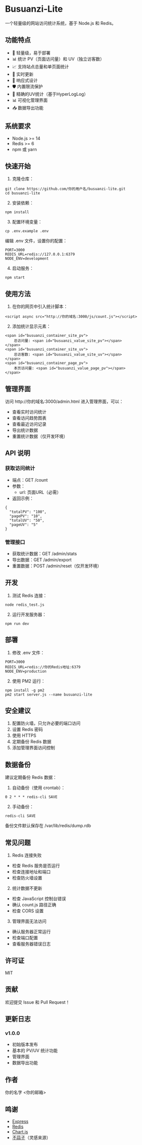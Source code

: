 # Busuanzi-Lite

一个轻量级的网站访问统计系统，基于 Node.js 和 Redis。

## 功能特点

- 🚀 轻量级，易于部署
- 📊 统计 PV（页面访问量）和 UV（独立访客数）
- 📈 支持站点总量和单页面统计
- 🔄 实时更新
- 📱 响应式设计
- 🛡️ 内置限流保护
- 🎯 精确的UV统计（基于HyperLogLog）
- 📊 可视化管理界面
- 📥 数据导出功能

## 系统要求

- Node.js >= 14
- Redis >= 6
- npm 或 yarn

## 快速开始

1. 克隆仓库：
```
git clone https://github.com/你的用户名/busuanzi-lite.git
cd busuanzi-lite
```
2. 安装依赖：
```
npm install
```
3. 配置环境变量：
```
cp .env.example .env
```

编辑 .env 文件，设置你的配置：
```
PORT=3000
REDIS_URL=redis://127.0.0.1:6379
NODE_ENV=development
```

4. 启动服务：
```
npm start
```

## 使用方法

1. 在你的网页中引入统计脚本：
```
<script async src="http://你的域名:3000/js/count.js"></script>
```

2. 添加统计显示元素：
```
<span id="busuanzi_container_site_pv">
    总访问量: <span id="busuanzi_value_site_pv"></span>
</span>
<span id="busuanzi_container_site_uv">
    总访客数: <span id="busuanzi_value_site_uv"></span>
</span>
<span id="busuanzi_container_page_pv">
    本页访问量: <span id="busuanzi_value_page_pv"></span>
</span>
```

## 管理界面

访问 http://你的域名:3000/admin.html 进入管理界面，可以：

- 查看实时访问统计
- 查看访问趋势图表
- 查看最近访问记录
- 导出统计数据
- 重置统计数据（仅开发环境）

## API 说明

### 获取访问统计
- 端点：GET /count
- 参数：
  - url: 页面URL（必需）
- 返回示例：
```
{
  "totalPV": "100",
  "pagePV": "10",
  "totalUV": "50",
  "pageUV": "5"
}
```

### 管理接口
- 获取统计数据：GET /admin/stats
- 导出数据：GET /admin/export
- 重置数据：POST /admin/reset（仅开发环境）

## 开发

1. 测试 Redis 连接：
```
node redis_test.js
```

2. 运行开发服务器：
```
npm run dev
```

## 部署

1. 修改 .env 文件：
```
PORT=3000
REDIS_URL=redis://你的Redis地址:6379
NODE_ENV=production
```

2. 使用 PM2 运行：
```
npm install -g pm2
pm2 start server.js --name busuanzi-lite
```

## 安全建议

1. 配置防火墙，只允许必要的端口访问
2. 设置 Redis 密码
3. 使用 HTTPS
4. 定期备份 Redis 数据
5. 添加管理界面访问控制

## 数据备份

建议定期备份 Redis 数据：

1. 自动备份（使用 crontab）：
```
0 2 * * * redis-cli SAVE
```

2. 手动备份：
```
redis-cli SAVE
```

备份文件默认保存在 /var/lib/redis/dump.rdb

## 常见问题

1. Redis 连接失败
- 检查 Redis 服务是否运行
- 检查连接地址和端口
- 检查防火墙设置

2. 统计数据不更新
- 检查 JavaScript 控制台错误
- 确认 count.js 路径正确
- 检查 CORS 设置

3. 管理界面无法访问
- 确认服务器正常运行
- 检查端口配置
- 查看服务器错误日志

## 许可证

MIT

## 贡献

欢迎提交 Issue 和 Pull Request！

## 更新日志

### v1.0.0
- 初始版本发布
- 基本的 PV/UV 统计功能
- 管理界面
- 数据导出功能

## 作者

你的名字 <你的邮箱>

## 鸣谢

- [Express](https://expressjs.com/)
- [Redis](https://redis.io/)
- [Chart.js](https://www.chartjs.org/)
- [不蒜子](http://busuanzi.ibruce.info/)（灵感来源）